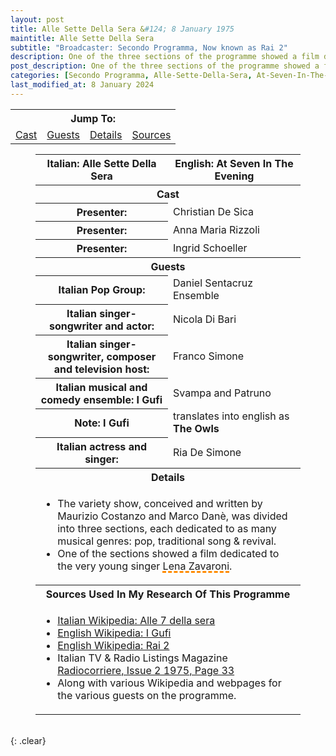 ```yaml
---
layout: post
title: Alle Sette Della Sera &#124; 8 January 1975
maintitle: Alle Sette Della Sera
subtitle: "Broadcaster: Secondo Programma, Now known as Rai 2"
description: One of the three sections of the programme showed a film dedicated to the very young singer Lena Zavaroni.
post_description: One of the three sections of the programme showed a film dedicated to the very young singer Lena Zavaroni.
categories: [Secondo Programma, Alle-Sette-Della-Sera, At-Seven-In-The-Evening, OnThisDay8January, Year-1975]
last_modified_at: 8 January 2024
---
```


<table>
<tr align="center">
<th colspan="5">Jump To:</th>
</tr>

<tr align="center">
<td><a href="#infobox1">Cast</a></td>
<td><a href="#infobox2">Guests</a></td>
<td><a href="#infobox3">Details</a></td>
<td><a href="#infobox4">Sources</a></td>
</tr>
</table>

<figure class="fig3">
<table>
<tr id="infobox1"><th>Italian: Alle Sette Della Sera</th><th>English: At Seven In The Evening</th></tr>
<tr><th colspan="2">Cast</th></tr>
<tr><th style="width:50%;">Presenter:</th><td style="width:50%;">Christian De Sica</td></tr>
<tr><th>Presenter:</th><td>Anna Maria Rizzoli</td></tr>
<tr><th>Presenter:</th><td>Ingrid Schoeller</td></tr>
<tr id="infobox2" class="split"><th colspan="2">Guests</th></tr>
<tr><th>Italian Pop Group:</th><td>Daniel Sentacruz Ensemble</td></tr>
<tr><th>Italian singer-songwriter and actor:</th><td>Nicola Di Bari</td></tr>
<tr><th>Italian singer-songwriter, composer and television host:</th><td>Franco Simone</td></tr>
<tr><th>Italian musical and comedy ensemble: I Gufi</th><td>Svampa and Patruno</td></tr>
<tr><th>Note: I Gufi</th><td>translates into english as <strong>The Owls</strong></td></tr>
<tr><th>Italian actress and singer:</th><td>Ria De Simone</td></tr>
<tr id="infobox3" class="split"><th colspan="2">Details</th></tr>
<tr><td colspan="2"><ul>
<li>The variety show, conceived and written by Maurizio Costanzo and Marco Danè, was divided into three sections, each dedicated to as many musical genres: pop, traditional song & revival.</li>
<li>One of the sections showed a film dedicated to the very young singer <span style="text-decoration: underline dashed darkorange 3px;">Lena Zavaroni</span>.</li>
</ul></td></tr>
<tr id="infobox4" class="split"><th colspan="2">Sources Used In My Research Of This Programme</th></tr>
<tr><td colspan="2"><ul>
<li><a class="external-link" href="https://it.wikipedia.org/wiki/Alle_7_della_sera">Italian Wikipedia: Alle 7 della sera</a></li>
<li><a class="external-link" href="https://en.wikipedia.org/wiki/I_Gufi">English Wikipedia: I Gufi</a></li>
<li><a class="external-link" href="https://en.wikipedia.org/wiki/Rai_2#:~:text=referred%20to%20as%20%22-,Secondo%20Programma%22,-.%20It%20received%20other">English Wikipedia: Rai 2</a></li>
<li>Italian TV & Radio Listings Magazine <a href="/1975-01-04-radiocorriere">Radiocorriere, Issue 2 1975, Page 33</a></li>
<li>Along with various Wikipedia and webpages for the various guests on the programme.</li>
</ul></td></tr>
</table>
</figure>

<br />{: .clear}

<style>
#infobox2, #infobox3, #infobox4 {scroll-margin-top: -3px;}
</style>

